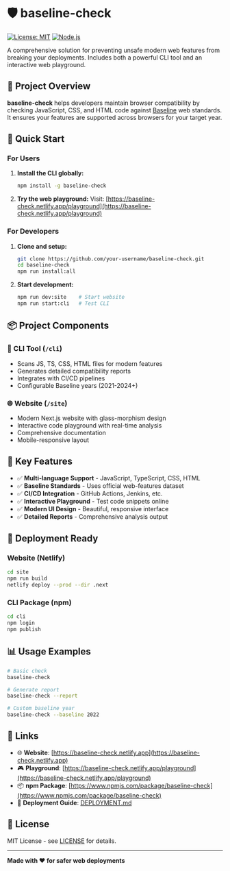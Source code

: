 # 🛡️ baseline-check

[![License: MIT](https://img.shields.io/badge/License-MIT-yellow.svg)](https://opensource.org/licenses/MIT)
[![Node.js](https://img.shields.io/badge/Node.js-16+-green.svg)](https://nodejs.org/)

A comprehensive solution for preventing unsafe modern web features from breaking your deployments. Includes both a powerful CLI tool and an interactive web playground.

## 🌟 Project Overview

**baseline-check** helps developers maintain browser compatibility by checking JavaScript, CSS, and HTML code against [Baseline](https://web.dev/baseline/) web standards. It ensures your features are supported across browsers for your target year.

## 🚀 Quick Start

### For Users

1. **Install the CLI globally:**
   ```bash
   npm install -g baseline-check
   ```

2. **Try the web playground:**
   Visit: [https://baseline-check.netlify.app/playground](https://baseline-check.netlify.app/playground)

### For Developers

1. **Clone and setup:**
   ```bash
   git clone https://github.com/your-username/baseline-check.git
   cd baseline-check
   npm run install:all
   ```

2. **Start development:**
   ```bash
   npm run dev:site    # Start website
   npm run start:cli   # Test CLI
   ```

## 📦 Project Components

### 🔧 CLI Tool (`/cli`)
- Scans JS, TS, CSS, HTML files for modern features
- Generates detailed compatibility reports
- Integrates with CI/CD pipelines
- Configurable Baseline years (2021-2024+)

### 🌐 Website (`/site`)
- Modern Next.js website with glass-morphism design
- Interactive code playground with real-time analysis
- Comprehensive documentation
- Mobile-responsive layout

## 🎯 Key Features

- ✅ **Multi-language Support** - JavaScript, TypeScript, CSS, HTML
- ✅ **Baseline Standards** - Uses official web-features dataset
- ✅ **CI/CD Integration** - GitHub Actions, Jenkins, etc.
- ✅ **Interactive Playground** - Test code snippets online
- ✅ **Modern UI Design** - Beautiful, responsive interface
- ✅ **Detailed Reports** - Comprehensive analysis output

## 🚀 Deployment Ready

### Website (Netlify)
```bash
cd site
npm run build
netlify deploy --prod --dir .next
```

### CLI Package (npm)
```bash
cd cli
npm login
npm publish
```

## 📊 Usage Examples

```bash
# Basic check
baseline-check

# Generate report
baseline-check --report

# Custom baseline year
baseline-check --baseline 2022
```

## 🔗 Links

- 🌐 **Website**: [https://baseline-check.netlify.app](https://baseline-check.netlify.app)
- 🎮 **Playground**: [https://baseline-check.netlify.app/playground](https://baseline-check.netlify.app/playground)
- 📦 **npm Package**: [https://www.npmjs.com/package/baseline-check](https://www.npmjs.com/package/baseline-check)
- 🚀 **Deployment Guide**: [DEPLOYMENT.md](DEPLOYMENT.md)

## 📄 License

MIT License - see [LICENSE](cli/LICENSE) for details.

---

**Made with ❤️ for safer web deployments**